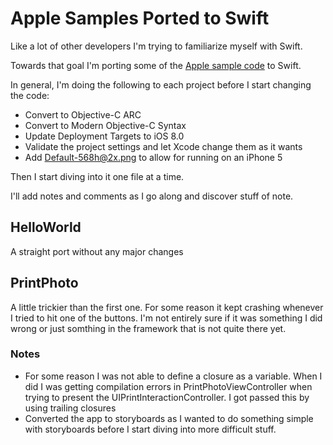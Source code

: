 Apple Samples Ported to Swift
============

Like a lot of other developers I'm trying to familiarize myself with Swift.

Towards that goal I'm porting some of the [Apple sample code](https://developer.apple.com/library/ios/navigation/#section=Resource%20Types&topic=Sample%20Code) to Swift.

In general, I'm doing the following to each project before I start changing the code:

* Convert to Objective-C ARC
* Convert to Modern Objective-C Syntax
* Update Deployment Targets to iOS 8.0
* Validate the project settings and let Xcode change them as it wants
* Add Default-568h@2x.png to allow for running on an iPhone 5

Then I start diving into it one file at a time.

I'll add notes and comments as I go along and discover stuff of note.

HelloWorld
----

A straight port without any major changes

PrintPhoto
----
A little trickier than the first one. For some reason it kept crashing whenever I tried to hit one of the buttons. I'm not entirely sure if it was something I did wrong or just somthing in the framework that is not quite there yet.

### Notes

* For some reason I was not able to define a closure as a variable. When I did I was getting compilation errors in PrintPhotoViewController when trying to present the UIPrintInteractionController. I got passed this by using trailing closures
* Converted the app to storyboards as I wanted to do something simple with storyboards before I start diving into more difficult stuff.